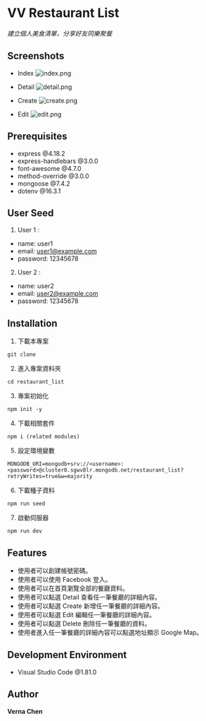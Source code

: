 VV Restaurant List
===
*建立個人美食清單，分享好友同樂聚餐*

## Screenshots
- Index
![index.png](https://i.postimg.cc/7ZjVMCMt/2023-08-12-3-01-11.png)

- Detail
![detail.png](https://i.postimg.cc/MKPtH3cS/2023-08-12-3-01-35.png)

- Create
![create.png](https://i.postimg.cc/bYFqT8WS/2023-08-12-3-01-53.pngg)

- Edit
![edit.png](https://i.postimg.cc/kGDqmh65/2023-08-12-3-02-14.png)

## Prerequisites
- express @4.18.2
- express-handlebars @3.0.0
- font-awesome @4.7.0
- method-override @3.0.0
- mongoose @7.4.2
- dotenv @16.3.1

## User Seed
1. User 1 :
  - name: user1
  - email: user1@example.com
  - password: 12345678

2. User 2 :
  - name: user2
  - email: user2@example.com
  - password: 12345678

## Installation
1. 下載本專案
```
git clone
```
2. 進入專案資料夾
```
cd restaurant_list
```
3. 專案初始化
```
npm init -y
```
4. 下載相關套件
```
npm i (related modules)
```
5. 設定環境變數
```
MONGODB_URI=mongodb+srv://<username>:<password>@cluster0.sgwv8lr.mongodb.net/restaurant_list?retryWrites=true&w=majority
```
6. 下載種子資料
```
npm run seed
```
7. 啟動伺服器
```
npm run dev
```

## Features
- 使用者可以創建帳號密碼。
- 使用者可以使用 Facebook 登入。
- 使用者可以在首頁瀏覽全部的餐廳資料。
- 使用者可以點選 Detail 查看任一筆餐廳的詳細內容。
- 使用者可以點選 Create 新增任一筆餐廳的詳細內容。
- 使用者可以點選 Edit 編輯任一筆餐廳的詳細內容。
- 使用者可以點選 Delete 刪除任一筆餐廳的資料。
- 使用者進入任一筆餐廳的詳細內容可以點選地址顯示 Google Map。

## Development Environment
- Visual Studio Code @1.81.0

## Author
**Verna Chen**